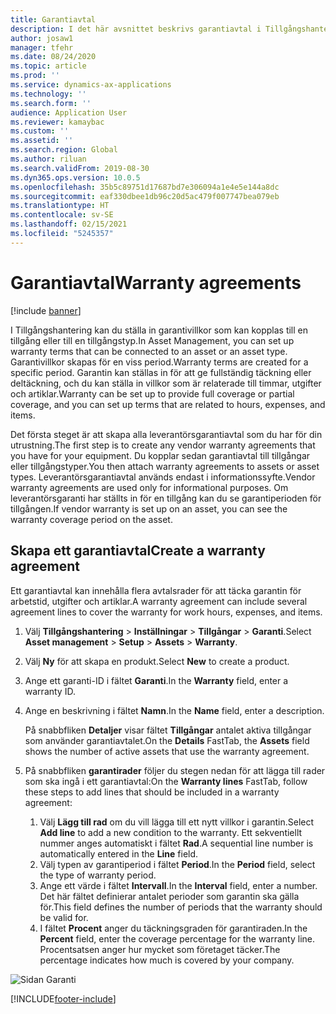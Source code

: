 ```yaml
---
title: Garantiavtal
description: I det här avsnittet beskrivs garantiavtal i Tillgångshantering.
author: josaw1
manager: tfehr
ms.date: 08/24/2020
ms.topic: article
ms.prod: ''
ms.service: dynamics-ax-applications
ms.technology: ''
ms.search.form: ''
audience: Application User
ms.reviewer: kamaybac
ms.custom: ''
ms.assetid: ''
ms.search.region: Global
ms.author: riluan
ms.search.validFrom: 2019-08-30
ms.dyn365.ops.version: 10.0.5
ms.openlocfilehash: 35b5c89751d17687bd7e306094a1e4e5e144a8dc
ms.sourcegitcommit: eaf330dbee1db96c20d5ac479f007747bea079eb
ms.translationtype: HT
ms.contentlocale: sv-SE
ms.lasthandoff: 02/15/2021
ms.locfileid: "5245357"
---
```

# <a name="warranty-agreements"></a><span data-ttu-id="3c949-103">Garantiavtal</span><span class="sxs-lookup"><span data-stu-id="3c949-103">Warranty agreements</span></span>

[!include [banner](../../includes/banner.md)]

 


<span data-ttu-id="3c949-104">I Tillgångshantering kan du ställa in garantivillkor som kan kopplas till en tillgång eller till en tillgångstyp.</span><span class="sxs-lookup"><span data-stu-id="3c949-104">In Asset Management, you can set up warranty terms that can be connected to an asset or an asset type.</span></span> <span data-ttu-id="3c949-105">Garantivillkor skapas för en viss period.</span><span class="sxs-lookup"><span data-stu-id="3c949-105">Warranty terms are created for a specific period.</span></span> <span data-ttu-id="3c949-106">Garantin kan ställas in för att ge fullständig täckning eller deltäckning, och du kan ställa in villkor som är relaterade till timmar, utgifter och artiklar.</span><span class="sxs-lookup"><span data-stu-id="3c949-106">Warranty can be set up to provide full coverage or partial coverage, and you can set up terms that are related to hours, expenses, and items.</span></span>

<span data-ttu-id="3c949-107">Det första steget är att skapa alla leverantörsgarantiavtal som du har för din utrustning.</span><span class="sxs-lookup"><span data-stu-id="3c949-107">The first step is to create any vendor warranty agreements that you have for your equipment.</span></span> <span data-ttu-id="3c949-108">Du kopplar sedan garantiavtal till tillgångar eller tillgångstyper.</span><span class="sxs-lookup"><span data-stu-id="3c949-108">You then attach warranty agreements to assets or asset types.</span></span> <span data-ttu-id="3c949-109">Leverantörsgarantiavtal används endast i informationssyfte.</span><span class="sxs-lookup"><span data-stu-id="3c949-109">Vendor warranty agreements are used only for informational purposes.</span></span> <span data-ttu-id="3c949-110">Om leverantörsgaranti har ställts in för en tillgång kan du se garantiperioden för tillgången.</span><span class="sxs-lookup"><span data-stu-id="3c949-110">If vendor warranty is set up on an asset, you can see the warranty coverage period on the asset.</span></span>

## <a name="create-a-warranty-agreement"></a><span data-ttu-id="3c949-111">Skapa ett garantiavtal</span><span class="sxs-lookup"><span data-stu-id="3c949-111">Create a warranty agreement</span></span>

<span data-ttu-id="3c949-112">Ett garantiavtal kan innehålla flera avtalsrader för att täcka garantin för arbetstid, utgifter och artiklar.</span><span class="sxs-lookup"><span data-stu-id="3c949-112">A warranty agreement can include several agreement lines to cover the warranty for work hours, expenses, and items.</span></span>

1. <span data-ttu-id="3c949-113">Välj **Tillgångshantering** \> **Inställningar** \> **Tillgångar** \> **Garanti**.</span><span class="sxs-lookup"><span data-stu-id="3c949-113">Select **Asset management** \> **Setup** \> **Assets** \> **Warranty**.</span></span>
2. <span data-ttu-id="3c949-114">Välj **Ny** för att skapa en produkt.</span><span class="sxs-lookup"><span data-stu-id="3c949-114">Select **New** to create a product.</span></span>
3. <span data-ttu-id="3c949-115">Ange ett garanti-ID i fältet **Garanti**.</span><span class="sxs-lookup"><span data-stu-id="3c949-115">In the **Warranty** field, enter a warranty ID.</span></span> 
4. <span data-ttu-id="3c949-116">Ange en beskrivning i fältet **Namn**.</span><span class="sxs-lookup"><span data-stu-id="3c949-116">In the **Name** field, enter a description.</span></span>

    <span data-ttu-id="3c949-117">På snabbfliken **Detaljer** visar fältet **Tillgångar** antalet aktiva tillgångar som använder garantiavtalet.</span><span class="sxs-lookup"><span data-stu-id="3c949-117">On the **Details** FastTab, the **Assets** field shows the number of active assets that use the warranty agreement.</span></span>

5. <span data-ttu-id="3c949-118">På snabbfliken **garantirader** följer du stegen nedan för att lägga till rader som ska ingå i ett garantiavtal:</span><span class="sxs-lookup"><span data-stu-id="3c949-118">On the **Warranty lines** FastTab, follow these steps to add lines that should be included in a warranty agreement:</span></span>

    1. <span data-ttu-id="3c949-119">Välj **Lägg till rad** om du vill lägga till ett nytt villkor i garantin.</span><span class="sxs-lookup"><span data-stu-id="3c949-119">Select **Add line** to add a new condition to the warranty.</span></span> <span data-ttu-id="3c949-120">Ett sekventiellt nummer anges automatiskt i fältet **Rad**.</span><span class="sxs-lookup"><span data-stu-id="3c949-120">A sequential line number is automatically entered in the **Line** field.</span></span>
    2. <span data-ttu-id="3c949-121">Välj typen av garantiperiod i fältet **Period**.</span><span class="sxs-lookup"><span data-stu-id="3c949-121">In the **Period** field, select the type of warranty period.</span></span>
    3. <span data-ttu-id="3c949-122">Ange ett värde i fältet **Intervall**.</span><span class="sxs-lookup"><span data-stu-id="3c949-122">In the **Interval** field, enter a number.</span></span> <span data-ttu-id="3c949-123">Det här fältet definierar antalet perioder som garantin ska gälla för.</span><span class="sxs-lookup"><span data-stu-id="3c949-123">This field defines the number of periods that the warranty should be valid for.</span></span>
    4. <span data-ttu-id="3c949-124">I fältet **Procent** anger du täckningsgraden för garantiraden.</span><span class="sxs-lookup"><span data-stu-id="3c949-124">In the **Percent** field, enter the coverage percentage for the warranty line.</span></span> <span data-ttu-id="3c949-125">Procentsatsen anger hur mycket som företaget täcker.</span><span class="sxs-lookup"><span data-stu-id="3c949-125">The percentage indicates how much is covered by your company.</span></span>

![Sidan Garanti](media/01-warranty.png)


[!INCLUDE[footer-include](../../../includes/footer-banner.md)]
